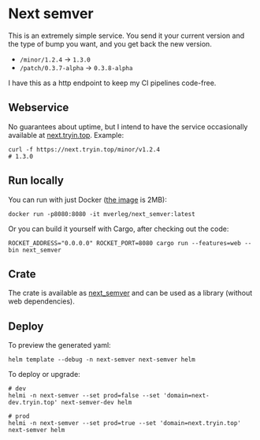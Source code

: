 # Next semver

This is an extremely simple service. You send it your current version and the type of bump you want, and you get back the new version.

* `/minor/1.2.4` -> `1.3.0`
* `/patch/0.3.7-alpha` -> `0.3.8-alpha`

I have this as a http endpoint to keep my CI pipelines code-free.

## Webservice

No guarantees about uptime, but I intend to have the service occasionally available at [next.tryin.top](https://next.tryin.top). Example:

    curl -f https://next.tryin.top/minor/v1.2.4
    # 1.3.0

## Run locally

You can run with just Docker ([the image](https://hub.docker.com/repository/docker/mverleg/next_semver) is 2MB):

    docker run -p8080:8080 -it mverleg/next_semver:latest

Or you can build it yourself with Cargo, after checking out the code:

    ROCKET_ADDRESS="0.0.0.0" ROCKET_PORT=8080 cargo run --features=web --bin next_semver    

## Crate

The crate is available as [next_semver](https://crates.io/crates/next_semver) and can be used as a library (without web dependencies).

## Deploy

To preview the generated yaml:

    helm template --debug -n next-semver next-semver helm

To deploy or upgrade:

    # dev
    helmi -n next-semver --set prod=false --set 'domain=next-dev.tryin.top' next-semver-dev helm

    # prod
    helmi -n next-semver --set prod=true --set 'domain=next.tryin.top' next-semver helm



